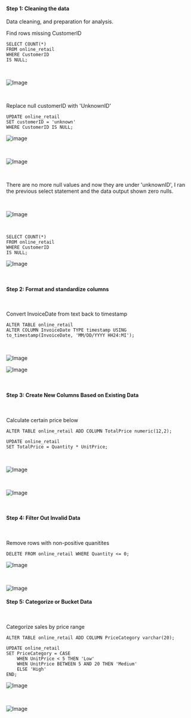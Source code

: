 #### Step 1: Cleaning the data
Data cleaning, and preparation for analysis.

Find rows missing CustomerID

```
SELECT COUNT(*) 
FROM online_retail 
WHERE CustomerID 
IS NULL;
``` 

<br> 


![Image](https://github.com/user-attachments/assets/d5a2db26-6520-4554-b25b-18b459bd9988)

<br> 

Replace null customerID with 'UnknownID' 

```
UPDATE online_retail 
SET customerID = 'unknown'
WHERE CustomerID IS NULL;
``` 

![image](https://github.com/user-attachments/assets/e810d639-93a3-4a2c-b369-57ca8f01ea9b)


<br> 


![Image](https://github.com/user-attachments/assets/00db9dd3-a42f-4e54-8b1e-b148a42a6836)


<br> 


There are no more null values and now they are under 'unknownID', I ran the previous select statement and the data output shown zero nulls. 


<br>


![Image](https://github.com/user-attachments/assets/784927b3-020a-4af6-98d3-83c08bbec0b4)


<br> 


```
SELECT COUNT(*) 
FROM online_retail 
WHERE CustomerID 
IS NULL;
``` 

![Image](https://github.com/user-attachments/assets/16d720ac-c031-45bd-b1df-e2a31fff935f)


<br>



#### Step 2: Format and standardize columns 

<br> 

Convert InvoiceDate from text back to timestamp 

```
ALTER TABLE online_retail
ALTER COLUMN InvoiceDate TYPE timestamp USING to_timestamp(InvoiceDate, 'MM/DD/YYYY HH24:MI');
```

<br>

![Image](https://github.com/user-attachments/assets/4a8ac086-e3e9-4765-a20e-0527a162e3cc)

![Image](https://github.com/user-attachments/assets/e6b18b04-1198-4f63-b269-8ffae506be21)

<br> 



#### Step 3: Create New Columns Based on Existing Data

<br>

Calculate certain price below

``` 
ALTER TABLE online_retail ADD COLUMN TotalPrice numeric(12,2);

UPDATE online_retail 
SET TotalPrice = Quantity * UnitPrice;
```

<br>


![Image](https://github.com/user-attachments/assets/ec251984-f18b-4e00-8553-4fb51447c484)


<br>


![Image](https://github.com/user-attachments/assets/31414cf6-6312-4bef-a62a-c19bb6cc2ea1)


<br>


#### Step 4: Filter Out Invalid Data

<br>


Remove rows with non-positive quanitites

```
DELETE FROM online_retail WHERE Quantity <= 0;
``` 
![Image](https://github.com/user-attachments/assets/a90e530a-08a4-4ba6-a3d5-c383b918eb87)


<br> 


![Image](https://github.com/user-attachments/assets/b6f34a70-88ef-40b8-a934-a76cd2481f8b)




#### Step 5: Categorize or Bucket Data


<br>

Categorize sales by price range


```
ALTER TABLE online_retail ADD COLUMN PriceCategory varchar(20);

UPDATE online_retail
SET PriceCategory = CASE
    WHEN UnitPrice < 5 THEN 'Low'
    WHEN UnitPrice BETWEEN 5 AND 20 THEN 'Medium'
    ELSE 'High'
END;
```

![Image](https://github.com/user-attachments/assets/5a5b65f4-d5e3-41b0-84ff-f7bd692c827a)


<br>


![Image](https://github.com/user-attachments/assets/ef7ccb58-01a6-4ec8-8d52-86aa54ed8a67)
